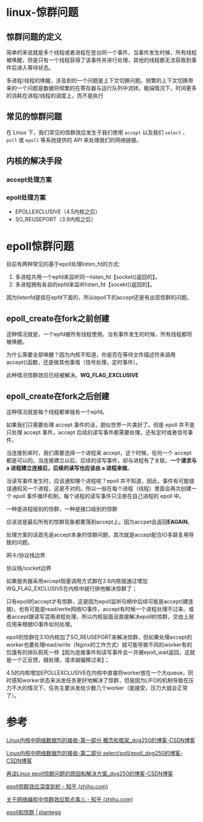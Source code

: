 # linux-惊群问题

## 惊群问题的定义

简单的来说就是多个线程或者进程在登台同一个事件，当事件发生时候，所有线程被唤醒，但是只有一个线程获得了该事件并进行处理，其他的线程都无法获取到事件后进入等待状态。

多进程/线程的唤醒，涉及到的一个问题是上下文切换问题。频繁的上下文切换带来的一个问题是数据将频繁的在寄存器与运行队列中流转。极端情况下，时间更多的消耗在进程/线程的调度上，而不是执行

## 常见的惊群问题

在 Linux 下，我们常见的惊群效应发生于我们使用 `accept` 以及我们 `select` 、`poll` 或 `epoll` 等系统提供的 API 来处理我们的网络链接。

## 内核的解决手段

### accept处理方案

### epoll处理方案

- EPOLLEXCLUSIVE（4.5内核之后）
- SO_REUSEPORT（3.9内核之后）







# epoll惊群问题

目前有两种常见的基于epoll处理listen_fd的方式:

1. 多进程共用一个epfd来监听同一listen_fd【socket()返回的】。
2. 多进程拥有各自的epfd来监听listen_fd【socekt()返回的】。



因为listenfd是挂在epfd下面的，所以epoll下的accept还是有出现惊群的问题。



## epoll_create在fork之前创建

这种情况就是，一个epfd被所有线程使用。当有事件发生的时候，所有线程都将被唤醒。

为什么需要全部唤醒？因为内核不知道，你是否在等待文件描述符来调用 accept()函数，还是做其他事情（信号处理，定时事件）。

此种情况惊群效应已经被解决。**WQ_FLAG_EXCLUSIVE**

## epoll_create在fork之后创建

这种情况就是每个线程都单独有一个epfd。

如果我们只需要处理 accept 事件的话，貌似世界一片美好了。但是 epoll 并不是只处理 accept 事件，accept 后续的读写事件都需要处理，还有定时或者信号事件。

当连接到来时，我们需要选择一个进程来 accept，这个时候，任何一个 accept 都是可以的。当连接建立以后，后续的读写事件，却与进程有了关联。**一个请求与 a 进程建立连接后，后续的读写也应该由 a 进程来做**。

当读写事件发生时，应该通知哪个进程呢？epoll 并不知道，因此，事件有可能错误通知另一个进程，这是不对的。所以一般在每个进程（线程）里面会再次创建一个 epoll 事件循环机制，每个进程的读写事件只注册在自己进程的 epoll 中。







一种是进程级别的惊群，一种是接口级别的惊群



应该说是最后所有的惊群现象都要落到accept上。因为accpet会返回**EAGAIN**。

处理方案的话首先是accept本身的惊群问题，其次就是accept配合IO多路复用导致的问题。





网卡/协议栈边界

协议栈/socket边界





如果服务器采用accept阻塞调用方式群在2.6内核就通过增加WQ_FLAG_EXCLUSIVE在内核中就行排他解决惊群了；

只有epoll的accept才有惊群，这是因为epoll监听句柄中后续可能是accept(建连接)，也有可能是read/write网络IO事件，accept有时候一个进程处理不过来、或者accept跟读写混用进程处理，所以内核层面没直接解决epoll的惊群，交由上层应用来根据IO事件如何处理。

epoll的惊群在3.10内核加了SO_REUSEPORT来解决惊群，但如果处理accept的worker也要处理read/write（Nginx的工作方式）就可能导致不同的worker有的饥饿有的排队假死一样【因为连接事件和读写事件会一并被epoll_wait返回，这就是一个正反馈，越处理，请求越偏移过来】；

4.5的内核增加EPOLLEXCLUSIVE在内核中直接将worker放在一个大queue，同时感知worker状态来派发任务更好地解决了惊群，但是因为LIFO的机制导致在压力不大的情况下，任务主要派发给少数几个worker（能接受，压力大就会正常了）。



# 参考

[Linux内核中网络数据包的接收-第一部分 概念和框架_dog250的博客-CSDN博客](https://blog.csdn.net/dog250/article/details/50528280?ops_request_misc=%7B%22request%5Fid%22%3A%22168057572916782425139943%22%2C%22scm%22%3A%2220140713.130102334.pc%5Fblog.%22%7D&request_id=168057572916782425139943&biz_id=0&utm_medium=distribute.pc_search_result.none-task-blog-2~blog~first_rank_ecpm_v1~rank_v31_ecpm-1-50528280-null-null.article_score_rank_blog&utm_term=Linux内核中网络数据包的接收&spm=1018.2226.3001.4450)

[Linux内核中网络数据包的接收-第二部分 select/poll/epoll_dog250的博客-CSDN博客](https://blog.csdn.net/dog250/article/details/50528373)

[再谈Linux epoll惊群问题的原因和解决方案_dog250的博客-CSDN博客](https://blog.csdn.net/dog250/article/details/80837278?ops_request_misc=%7B%22request%5Fid%22%3A%22168051678916800180690179%22%2C%22scm%22%3A%2220140713.130102334.pc%5Fblog.%22%7D&request_id=168051678916800180690179&biz_id=0&utm_medium=distribute.pc_search_result.none-task-blog-2~blog~first_rank_ecpm_v1~rank_v31_ecpm-1-80837278-null-null.article_score_rank_blog&utm_term=惊群&spm=1018.2226.3001.4450)

[epoll惊群效应深度剖析 - 知乎 (zhihu.com)](https://zhuanlan.zhihu.com/p/359774959)

[关于网络编程中惊群效应那点事儿 - 知乎 (zhihu.com)](https://zhuanlan.zhihu.com/p/60966989)

[epoll和惊群 | plantegg](https://plantegg.github.io/2019/10/31/epoll和惊群/)